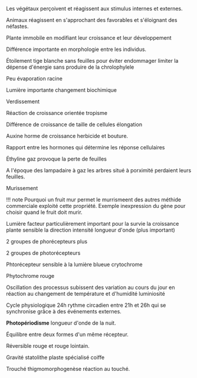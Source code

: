 Les végétaux perçoivent et réagissent aux stimulus internes et externes.

Animaux réagissent en s'approchant des favorables et s'éloignant des néfastes.

Plante immobile en modifiant leur croissance et leur développement

Différence importante en morphologie entre les individus.

Étoilement tige blanche sans feuilles pour éviter endommager limiter la dépense d'énergie sans produire de la chrolophylele

Peu évaporation racine

Lumière importante changement biochimique

Verdissement

Réaction de croissance orientée tropisme

Différence de croissance de taille de cellules élongation

Auxine horme de croissance herbicide et bouture.

Rapport entre les hormones qui détermine les réponse cellulaires

Éthyline gaz provoque la perte de feuilles

A l'époque des lampadaire à gaz les arbres situé à porximité perdaient leurs feuilles.

Murissement

!!! note
  Pourquoi un fruit mur permet le murrismeent des autres méthide commerciale exploité cette propriété. Exemple inexpression du gène pour choisir quand le fruit doit murir.

Lumière facteur particulièrement important pour la survie la croissance plante sensible la direction intensité longueur d'onde (plus important)

2 groupes de phorécepteurs plus

2 groupes de photorécepteurs

Phtorécepteur sensible à la lumière blueue crytochrome

Phytochrome rouge

Oscillation des processus subissent des variation au cours du jour en réaction au changement de température et d'humidité luminiosité

Cycle physiologique 24h rythme circadien entre 21h et 26h qui se synchronise grâce à des événements externes.

__Photopériodisme__ longueur d'onde de la nuit.

Équilibre entre deux formes d'un même récepteur.

Réversible rouge et rouge lointain.

Gravité statolithe plaste spécialisé coiffe

Trouché thigmomorphogenèse réaction au touché.
